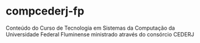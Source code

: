 # compcederj-fp
Conteúdo do Curso de Tecnologia em Sistemas da Computação da Universidade Federal Fluminense ministrado através do consórcio CEDERJ
